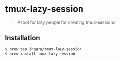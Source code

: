 # tmux-lazy-session

> A tool for lazy people for creating tmux-sessions

## Installation

```sh
$ brew tap ingara/tmux-lazy-session
$ brew install tmux-lazy-session
```
